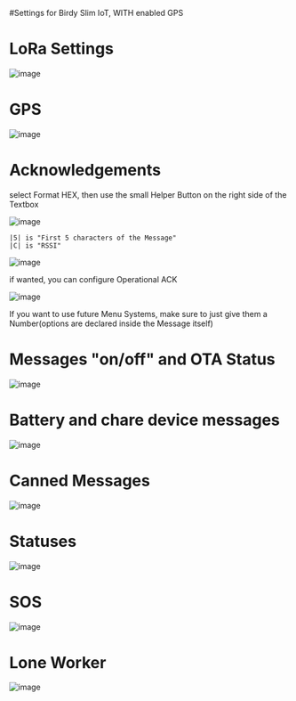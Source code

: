 #Settings for Birdy Slim IoT, WITH enabled GPS

# LoRa Settings
![image](https://user-images.githubusercontent.com/63829136/112874430-3c529680-90c3-11eb-9dea-8d6a093f49bf.png)


# GPS
![image](https://user-images.githubusercontent.com/63829136/112874465-496f8580-90c3-11eb-8556-88822839a6e4.png)


# Acknowledgements

select Format HEX, then use the small Helper Button on the right side of the Textbox

![image](https://user-images.githubusercontent.com/63829136/112874665-7cb21480-90c3-11eb-8358-7a5f61b2bb55.png)

```
|5| is "First 5 characters of the Message"
|C| is "RSSI"
```

![image](https://user-images.githubusercontent.com/63829136/112874813-aa975900-90c3-11eb-910c-3cfc23ff3d6e.png)

if wanted, you can configure Operational ACK

![image](https://user-images.githubusercontent.com/63829136/112875029-f4803f00-90c3-11eb-8266-426699b07c08.png)

If you want to use future Menu Systems, make sure to just give them a Number(options are declared inside the Message itself)


# Messages "on/off" and OTA Status

![image](https://user-images.githubusercontent.com/63829136/112875253-3f9a5200-90c4-11eb-86a2-47e93bca5f40.png)


# Battery and chare device messages

![image](https://user-images.githubusercontent.com/63829136/112875298-4e810480-90c4-11eb-8930-ab5b1ac54495.png)


# Canned Messages

![image](https://user-images.githubusercontent.com/63829136/112876107-5d1beb80-90c5-11eb-8c79-eedb5fa3cc65.png)


# Statuses

![image](https://user-images.githubusercontent.com/63829136/112876142-66a55380-90c5-11eb-9b0e-068987d9bed1.png)


# SOS

![image](https://user-images.githubusercontent.com/63829136/112875123-0feb4a00-90c4-11eb-9361-191e80d05fed.png)


# Lone Worker

![image](https://user-images.githubusercontent.com/63829136/112875216-3315f980-90c4-11eb-9323-037c80d7fe75.png)

